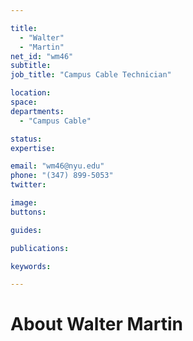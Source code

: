 ```yaml
---

title:
  - "Walter"
  - "Martin"
net_id: "wm46"
subtitle: 
job_title: "Campus Cable Technician"

location: 
space: 
departments:
  - "Campus Cable"

status: 
expertise:

email: "wm46@nyu.edu"
phone: "(347) 899-5053"
twitter: 

image: 
buttons:

guides:

publications:

keywords:

---
```


# About Walter Martin


